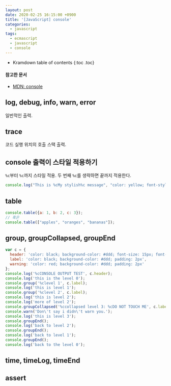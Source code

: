 ```yaml
---
layout: post
date: 2020-02-25 16:15:00 +0900
title: '[JavaScript] console'
categories:
  - javascript
tags:
  - ecmascript
  - javascript
  - console
---
```


* Kramdown table of contents
{:toc .toc}

#### 참고한 문서

- [MDN: console](https://developer.mozilla.org/en-US/docs/Web/API/Console)

## log, debug, info, warn, error

일반적인 출력.

## trace

코드 실행 위치의 호출 스택 출력.

## console 출력이 스타일 적용하기

`%c`부터 `%c`까지 스타일 적용. 두 번째 `%c`를 생략하면 끝까지 적용한다.

```js
console.log("This is %cMy stylish%c message", "color: yellow; font-style: italic; background-color: blue;padding: 2px");
```

## table

```js
console.table({a: 1, b: 2, c: 3});
// 혹은
console.table(["apples", "oranges", "bananas"]);
```

## group, groupCollapsed, groupEnd

```js
var c = {
  header: 'color: black; background-color: #ddd; font-size: 15px; font-weight: bold; padding: 5px',
  label: 'color: black; background-color: #ddd; padding: 2px',
  warning: 'color: red; background-color: #ddd; padding: 2px'
};
console.log('%cCONSOLE OUTPUT TEST', c.header);
console.log('this is the level 0');
console.group('%clevel 1', c.label);
console.log('this is level 1');
console.group('%clevel 2', c.label);
console.log('this is level 2');
console.log('more of level 2');
console.groupCollapsed('%ccollapsed level 3: %cDO NOT TOUCH ME', c.label, c.warning);
console.warn('Don\'t say i didn\'t warn you.');
console.log('this is level 3');
console.groupEnd();
console.log('back to level 2');
console.groupEnd();
console.log('back to level 1');
console.groupEnd();
console.log('back to the level 0');
```

## time, timeLog, timeEnd

## assert
